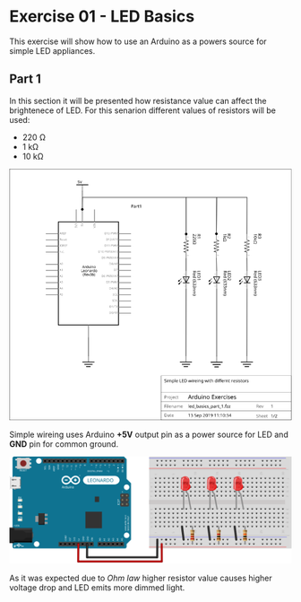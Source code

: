 # Exercise 01 - LED Basics

This exercise will show how to use an Arduino as a powers source for simple LED appliances.

## Part 1

In this section it will be presented how resistance value can affect the brightenece of LED. For this senarion different values of resistors will be used:

* 220 Ω
* 1 kΩ
* 10 kΩ

![Part 1 Schematics](led_basics_part_1_schem.svg)

Simple wireing uses Arduino **+5V** output pin as a power source for LED and **GND** pin for common ground.

![Part 1 Schematics](led_basics_part_1_bb.svg)

As it was expected due to *Ohm law* higher resistor value causes higher voltage drop and LED emits more dimmed light.
